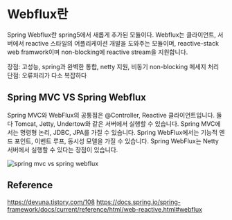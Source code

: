 # Webflux란
Spring Webflux란 spring5에서 새롭게 추가된 모듈이다.
Webflux는 클라이언트, 서버에서 reactive 스타일의 어플리케이션 개발을 도와주는 모듈이며, reactive-stack web framwork이며 non-blocking에 reactive stream을 지원합니다.

장점: 고성능, spring과 완벽한 통합, netty 지원, 비동기 non-blocking 메세지 처리
단점: 오류처리가 다소 복잡하다

## Spring MVC VS Spring Webflux
Spring MVC와 WebFlux의 공통점은 @Controller, Reactive 클라이언트입니다. 둘 다 Tomcat, Jetty, Undertow와 같은 서버에서 실행할 수 있습니다. Spring MVC에서는 명령형 논리, JDBC, JPA를 가질 수 있습니다. Spring WebFlux에서는 기능적 엔드 포인트, 이벤트 루프, 동시성 모델을 가질 수 있습니다. Spring WebFlux는 Netty 서버에서 실행할 수 있다는 장점이 있습니다.

![spring mvc vs spring webflux](https://docs.spring.io/spring-framework/docs/current/reference/html/images/spring-mvc-and-webflux-venn.png)




## Reference
https://devuna.tistory.com/108
https://docs.spring.io/spring-framework/docs/current/reference/html/web-reactive.html#webflux